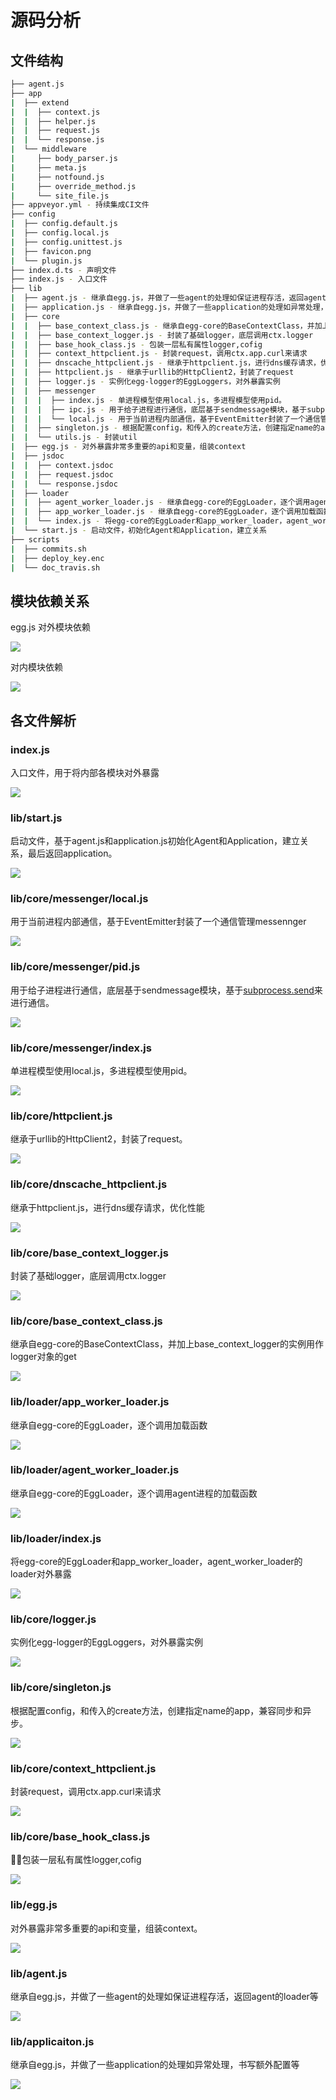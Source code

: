 # 源码分析

## 文件结构

``` bash
├── agent.js
├── app
|  ├── extend
|  |  ├── context.js
|  |  ├── helper.js
|  |  ├── request.js
|  |  └── response.js
|  └── middleware
|     ├── body_parser.js
|     ├── meta.js
|     ├── notfound.js
|     ├── override_method.js
|     └── site_file.js
├── appveyor.yml - 持续集成CI文件
├── config
|  ├── config.default.js
|  ├── config.local.js
|  ├── config.unittest.js
|  ├── favicon.png
|  └── plugin.js
├── index.d.ts - 声明文件
├── index.js - 入口文件
├── lib
|  ├── agent.js - 继承自egg.js，并做了一些agent的处理如保证进程存活，返回agent的loader等
|  ├── application.js - 继承自egg.js，并做了一些application的处理如异常处理，书写额外配置等
|  ├── core
|  |  ├── base_context_class.js - 继承自egg-core的BaseContextClass，并加上base_context_logger的实例用作logger对象的get
|  |  ├── base_context_logger.js - 封装了基础logger，底层调用ctx.logger
|  |  ├── base_hook_class.js - 包装一层私有属性logger,cofig
|  |  ├── context_httpclient.js - 封装request，调用ctx.app.curl来请求
|  |  ├── dnscache_httpclient.js - 继承于httpclient.js，进行dns缓存请求，优化性能
|  |  ├── httpclient.js - 继承于urllib的HttpClient2，封装了request
|  |  ├── logger.js - 实例化egg-logger的EggLoggers，对外暴露实例
|  |  ├── messenger
|  |  |  ├── index.js - 单进程模型使用local.js，多进程模型使用pid。
|  |  |  ├── ipc.js - 用于给子进程进行通信，底层基于sendmessage模块，基于subprocess.send来进行通信。
|  |  |  └── local.js - 用于当前进程内部通信，基于EventEmitter封装了一个通信管理messennger
|  |  ├── singleton.js - 根据配置config，和传入的create方法，创建指定name的app，兼容同步和异步。
|  |  └── utils.js - 封装util
|  ├── egg.js - 对外暴露非常多重要的api和变量，组装context
|  ├── jsdoc
|  |  ├── context.jsdoc
|  |  ├── request.jsdoc
|  |  └── response.jsdoc
|  ├── loader
|  |  ├── agent_worker_loader.js - 继承自egg-core的EggLoader，逐个调用agent进程的加载函数
|  |  ├── app_worker_loader.js - 继承自egg-core的EggLoader，逐个调用加载函数
|  |  └── index.js - 将egg-core的EggLoader和app_worker_loader，agent_worker_loader的loader对外暴露
|  └── start.js - 启动文件，初始化Agent和Application，建立关系
├── scripts
|  ├── commits.sh
|  ├── deploy_key.enc
|  └── doc_travis.sh
```

## 模块依赖关系

egg.js
对外模块依赖

![](./graphviz/egg.svg)

对内模块依赖

![](./graphviz/egg-inline.gv.svg)


## 各文件解析

### index.js

入口文件，用于将内部各模块对外暴露

![](./graphviz/index.js.svg)


### lib/start.js

启动文件，基于agent.js和application.js初始化Agent和Application，建立关系，最后返回application。

![](./graphviz/lib_start.js.svg)


### lib/core/messenger/local.js

用于当前进程内部通信，基于EventEmitter封装了一个通信管理messennger

![](./graphviz/lib_core_messenger_local.svg)

### lib/core/messenger/pid.js

用于给子进程进行通信，底层基于sendmessage模块，基于[subprocess.send](https://nodejs.org/dist/latest-v10.x/docs/api/child_process.html#child_process_subprocess_send_message_sendhandle_options_callback)来进行通信。

![](./graphviz/lib_core_messenger_pid.svg)

### lib/core/messenger/index.js

单进程模型使用local.js，多进程模型使用pid。

![](./graphviz/lib_core_messenger_index.svg)

### lib/core/httpclient.js

继承于urllib的HttpClient2，封装了request。

![](./graphviz/lib_core_httpclient.svg)

### lib/core/dnscache_httpclient.js

继承于httpclient.js，进行dns缓存请求，优化性能

![](./graphviz/lib_core_dnscache_httpclient.svg)

### lib/core/base_context_logger.js

封装了基础logger，底层调用ctx.logger

![](./graphviz/lib_core_base_context_logger.svg)


### lib/core/base_context_class.js

继承自egg-core的BaseContextClass，并加上base_context_logger的实例用作logger对象的get

![](./graphviz/lib_core_base_context_class.svg)

### lib/loader/app_worker_loader.js

继承自egg-core的EggLoader，逐个调用加载函数

![](./graphviz/lib_loader_app_worker_loader.svg)


### lib/loader/agent_worker_loader.js

继承自egg-core的EggLoader，逐个调用agent进程的加载函数

![](./graphviz/lib_loader_agent_worker_loader.svg)

### lib/loader/index.js

将egg-core的EggLoader和app_worker_loader，agent_worker_loader的loader对外暴露

![](./graphviz/lib_loader_index.svg)

### lib/core/logger.js

实例化egg-logger的EggLoggers，对外暴露实例

![](./graphviz/lib_core_logger.svg)

### lib/core/singleton.js

根据配置config，和传入的create方法，创建指定name的app，兼容同步和异步。

![](./graphviz/lib_core_singleton.svg)

### lib/core/context_httpclient.js

封装request，调用ctx.app.curl来请求

![](./graphviz/lib_core_context_httpclient.svg)

### lib/core/base_hook_class.js

包装一层私有属性logger,cofig

![](./graphviz/lib_core_base_hook_class.svg)


### lib/egg.js

对外暴露非常多重要的api和变量，组装context。

![](./graphviz/lib_egg.svg)

### lib/agent.js

继承自egg.js，并做了一些agent的处理如保证进程存活，返回agent的loader等

![](./graphviz/lib_agent.svg)

### lib/applicaiton.js

继承自egg.js，并做了一些application的处理如异常处理，书写额外配置等

![](./graphviz/lib_application.svg)
